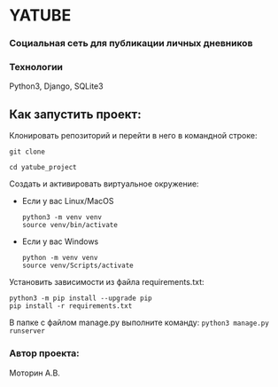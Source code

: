 ﻿# YATUBE

### Социальная сеть для публикации личных дневников

### Технологии 
Python3, Django, SQLite3

## Как запустить проект:

Клонировать репозиторий и перейти в него в командной строке:

```
git clone
```

```
cd yatube_project
```

Cоздать и активировать виртуальное окружение:

* Если у вас Linux/MacOS

    ```
    python3 -m venv venv
    source venv/bin/activate
    ```

* Если у вас Windows

    ```
    python -m venv venv
    source venv/Scripts/activate
    ```

Установить зависимости из файла requirements.txt:

```
python3 -m pip install --upgrade pip
pip install -r requirements.txt
```

В папке с файлом manage.py выполните команду: 
``` python3 manage.py runserver ``` 

### Автор проекта:

Моторин А.В.
